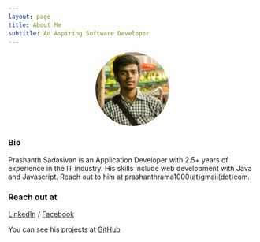 ```yaml
---
layout: page
title: About Me
subtitle: An Aspiring Software Developer
---
```


<img src="/author.jpg"
     alt="Prashanth Sadasivan"
     style="display: block;
            margin-left: auto;
            margin-right: auto;
            width:150px;
            height:150px;
            border-radius: 50%;" />

### Bio

Prashanth Sadasivan is an Application Developer with 2.5+ years of experience in the IT industry.
His skills include web development with Java and Javascript. Reach out to him at prashanthrama1000(at)gmail(dot)com.

### Reach out at

[LinkedIn](https://linkedin.com/in/prashanth-sadasivan) /
[Facebook](https://facebook.com/prashsadasivan)

You can see his projects at [GitHub](https://github.com/prashanthrama1000)
